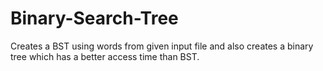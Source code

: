 # Binary-Search-Tree

Creates a BST using words from given input file and also creates a binary tree which has a better access time than BST.
